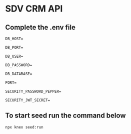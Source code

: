 # SDV CRM API

## Complete the .env file

`DB_HOST=`

`DB_PORT=`

`DB_USER=`

`DB_PASSWORD=`

`DB_DATABASE=`

`PORT=`

`SECURITY_PASSWORD_PEPPER=`

`SECURITY_JWT_SECRET=`

## To start seed run the command below

`npx knex seed:run`
